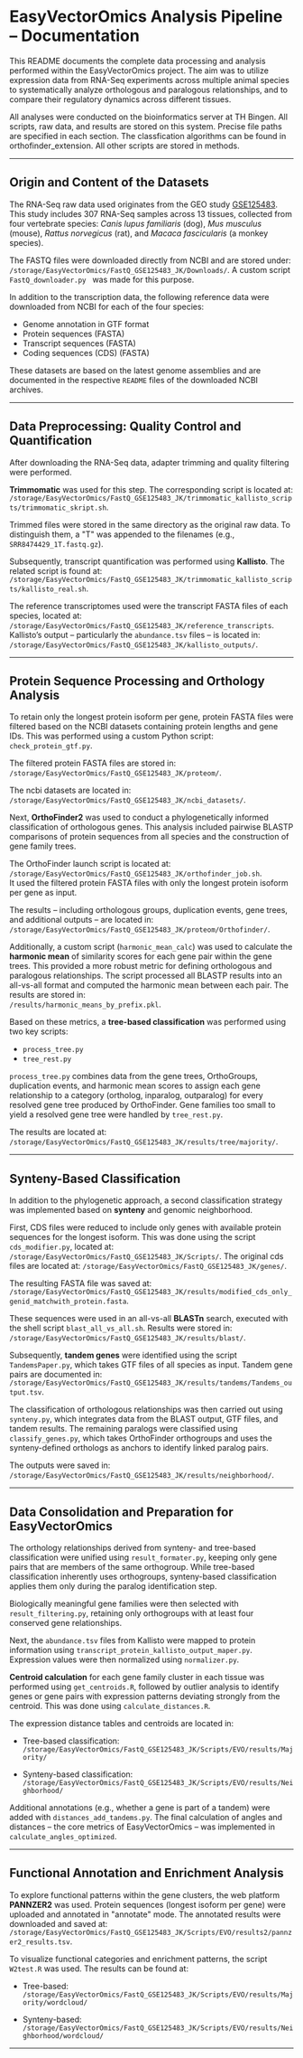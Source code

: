 # EasyVectorOmics Analysis Pipeline – Documentation

This README documents the complete data processing and analysis performed within the EasyVectorOmics project. The aim was to utilize expression data from RNA-Seq experiments across multiple animal species to systematically analyze orthologous and paralogous relationships, and to compare their regulatory dynamics across different tissues.

All analyses were conducted on the bioinformatics server at TH Bingen. All scripts, raw data, and results are stored on this system. Precise file paths are specified in each section. The classfication algorithms can be found in orthofinder_extension. All other scripts are stored in methods.

---

## Origin and Content of the Datasets

The RNA-Seq raw data used originates from the GEO study [GSE125483](https://www.ncbi.nlm.nih.gov/geo/query/acc.cgi?acc=GSE125483). This study includes 307 RNA-Seq samples across 13 tissues, collected from four vertebrate species: *Canis lupus familiaris* (dog), *Mus musculus* (mouse), *Rattus norvegicus* (rat), and *Macaca fascicularis* (a monkey species).

The FASTQ files were downloaded directly from NCBI and are stored under:  
`/storage/EasyVectorOmics/FastQ_GSE125483_JK/Downloads/`.
A custom script `FastQ_downloader.py ` was made for this purpose.

In addition to the transcription data, the following reference data were downloaded from NCBI for each of the four species:

- Genome annotation in GTF format  
- Protein sequences (FASTA)  
- Transcript sequences (FASTA)  
- Coding sequences (CDS) (FASTA)

These datasets are based on the latest genome assemblies and are documented in the respective `README` files of the downloaded NCBI archives.

---

## Data Preprocessing: Quality Control and Quantification

After downloading the RNA-Seq data, adapter trimming and quality filtering were performed.

**Trimmomatic** was used for this step. The corresponding script is located at:  
`/storage/EasyVectorOmics/FastQ_GSE125483_JK/trimmomatic_kallisto_scripts/trimmomatic_skript.sh`.

Trimmed files were stored in the same directory as the original raw data. To distinguish them, a "T" was appended to the filenames (e.g., `SRR8474429_1T.fastq.gz`).

Subsequently, transcript quantification was performed using **Kallisto**. The related script is found at:  
`/storage/EasyVectorOmics/FastQ_GSE125483_JK/trimmomatic_kallisto_scripts/kallisto_real.sh`.

The reference transcriptomes used were the transcript FASTA files of each species, located at: ` /storage/EasyVectorOmics/FastQ_GSE125483_JK/reference_transcripts`. Kallisto’s output – particularly the `abundance.tsv` files – is located in:  
`/storage/EasyVectorOmics/FastQ_GSE125483_JK/kallisto_outputs/`.

---

## Protein Sequence Processing and Orthology Analysis

To retain only the longest protein isoform per gene, protein FASTA files were filtered based on the NCBI datasets containing protein lengths and gene IDs. This was performed using a custom Python script: `check_protein_gtf.py`.

The filtered protein FASTA files are stored in:  
`/storage/EasyVectorOmics/FastQ_GSE125483_JK/proteom/`.

The ncbi datasets are located in:
`/storage/EasyVectorOmics/FastQ_GSE125483_JK/ncbi_datasets/`.


Next, **OrthoFinder2** was used to conduct a phylogenetically informed classification of orthologous genes. This analysis included pairwise BLASTP comparisons of protein sequences from all species and the construction of gene family trees.

The OrthoFinder launch script is located at:  
`/storage/EasyVectorOmics/FastQ_GSE125483_JK/orthofinder_job.sh`.  
It used the filtered protein FASTA files with only the longest protein isoform per gene as input.

The results – including orthologous groups, duplication events, gene trees, and additional outputs – are located in:  
`/storage/EasyVectorOmics/FastQ_GSE125483_JK/proteom/Orthofinder/`.

Additionally, a custom script (`harmonic_mean_calc`) was used to calculate the **harmonic mean** of similarity scores for each gene pair within the gene trees. This provided a more robust metric for defining orthologous and paralogous relationships. The script processed all BLASTP results into an all-vs-all format and computed the harmonic mean between each pair. The results are stored in:  
`/results/harmonic_means_by_prefix.pkl`.

Based on these metrics, a **tree-based classification** was performed using two key scripts:

- `process_tree.py`  
- `tree_rest.py`

`process_tree.py` combines data from the gene trees, OrthoGroups, duplication events, and harmonic mean scores to assign each gene relationship to a category (ortholog, inparalog, outparalog) for every resolved gene tree produced by OrthoFinder. Gene families too small to yield a resolved gene tree were handled by `tree_rest.py`.

The results are located at:  
`/storage/EasyVectorOmics/FastQ_GSE125483_JK/results/tree/majority/`.

---

## Synteny-Based Classification

In addition to the phylogenetic approach, a second classification strategy was implemented based on **synteny** and genomic neighborhood.

First, CDS files were reduced to include only genes with available protein sequences for the longest isoform. This was done using the script `cds_modifier.py`, located at:  
`/storage/EasyVectorOmics/FastQ_GSE125483_JK/Scripts/`.
The original cds files are located at:
`/storage/EasyVectorOmics/FastQ_GSE125483_JK/genes/`.



The resulting FASTA file was saved at:  
`/storage/EasyVectorOmics/FastQ_GSE125483_JK/results/modified_cds_only_genid_matchwith_protein.fasta`.

These sequences were used in an all-vs-all **BLASTn** search, executed with the shell script `blast_all_vs_all.sh`. Results were stored in:  
`/storage/EasyVectorOmics/FastQ_GSE125483_JK/results/blast/`.

Subsequently, **tandem genes** were identified using the script `TandemsPaper.py`, which takes GTF files of all species as input. Tandem gene pairs are documented in:  
`/storage/EasyVectorOmics/FastQ_GSE125483_JK/results/tandems/Tandems_output.tsv`.

The classification of orthologous relationships was then carried out using `synteny.py`, which integrates data from the BLAST output, GTF files, and tandem results. The remaining paralogs were classified using `classify_genes.py`, which takes OrthoFinder orthogroups and uses the synteny-defined orthologs as anchors to identify linked paralog pairs.

The outputs were saved in:  
`/storage/EasyVectorOmics/FastQ_GSE125483_JK/results/neighborhood/`.

---

## Data Consolidation and Preparation for EasyVectorOmics

The orthology relationships derived from synteny- and tree-based classification were unified using `result_formater.py`, keeping only gene pairs that are members of the same orthogroup. While tree-based classification inherently uses orthogroups, synteny-based classification applies them only during the paralog identification step.

Biologically meaningful gene families were then selected with `result_filtering.py`, retaining only orthogroups with at least four conserved gene relationships.

Next, the `abundance.tsv` files from Kallisto were mapped to protein information using `transcript_protein_kallisto_output_maper.py`. Expression values were then normalized using `normalizer.py`.

**Centroid calculation** for each gene family cluster in each tissue was performed using `get_centroids.R`, followed by outlier analysis to identify genes or gene pairs with expression patterns deviating strongly from the centroid. This was done using `calculate_distances.R`.

The expression distance tables and centroids are located in:

- Tree-based classification:  
  `/storage/EasyVectorOmics/FastQ_GSE125483_JK/Scripts/EVO/results/Majority/`

- Synteny-based classification:  
  `/storage/EasyVectorOmics/FastQ_GSE125483_JK/Scripts/EVO/results/Neighborhood/`

Additional annotations (e.g., whether a gene is part of a tandem) were added with `distances_add_tandems.py`. The final calculation of angles and distances – the core metrics of EasyVectorOmics – was implemented in `calculate_angles_optimized`.

---

## Functional Annotation and Enrichment Analysis

To explore functional patterns within the gene clusters, the web platform **PANNZER2** was used. Protein sequences (longest isoform per gene) were uploaded and annotated in "annotate" mode. The annotated results were downloaded and saved at:  
`/storage/EasyVectorOmics/FastQ_GSE125483_JK/Scripts/EVO/results2/pannzer2_results.tsv`.

To visualize functional categories and enrichment patterns, the script `W2test.R` was used. The results can be found at:

- Tree-based:  
  `/storage/EasyVectorOmics/FastQ_GSE125483_JK/Scripts/EVO/results/Majority/wordcloud/`

- Synteny-based:  
  `/storage/EasyVectorOmics/FastQ_GSE125483_JK/Scripts/EVO/results/Neighborhood/wordcloud/`

---

